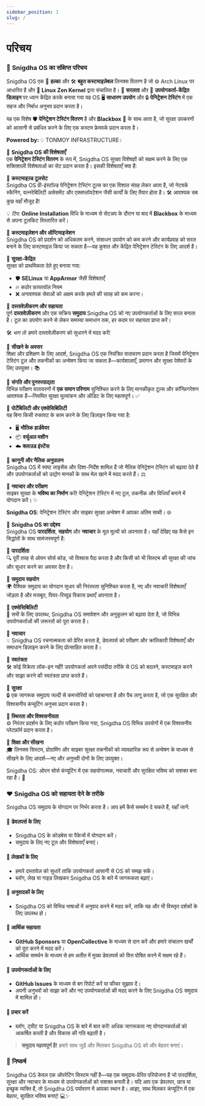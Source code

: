 ```yaml
---
sidebar_position: 1
slug: /
---
```


# परिचय  
### 🌟 **Snigdha OS का संक्षिप्त परिचय**  

Snigdha OS एक 🌟 **हल्का** और 🛠️ **बहुत कस्टमाइज़ेबल** लिनक्स वितरण है जो ⚙️ Arch Linux पर आधारित है और 🚀 **Linux Zen Kernel** द्वारा संचालित है। 🎯 **सरलता** और 🌈 **उपयोगकर्ता-केंद्रित डिज़ाइन** पर ध्यान केंद्रित करके बनाया गया यह OS 🖥️ **साधारण उपयोग** और 🔒 **पेनिट्रेशन टेस्टिंग** में एक सहज और निर्बाध अनुभव प्रदान करता है।  

यह एक विशेष 🛡️ **पेनिट्रेशन टेस्टिंग वितरण** है और **Blackbox** 🧰 के साथ आता है, जो सुरक्षा उपकरणों को आसानी से प्रबंधित करने के लिए एक कस्टम फ्रेमवर्क प्रदान करता है।  

**Powered by:** 💡 TONMOY INFRASTRUCTURE।  



🚀 **Snigdha OS की विशेषताएँ**  
एक **पेनिट्रेशन टेस्टिंग वितरण** के रूप में, Snigdha OS सुरक्षा विशेषज्ञों को सक्षम करने के लिए एक शक्तिशाली विशेषताओं का सेट प्रदान करता है। इसकी विशेषताएँ क्या हैं:  

📌 **कस्टमाइज़्ड टूलसेट**  
Snigdha OS प्री-इंस्टॉल्ड पेनिट्रेशन टेस्टिंग टूल्स का एक विशाल संग्रह लेकर आता है, जो नेटवर्क स्कैनिंग, वल्नरेबिलिटी असेसमेंट और एक्सप्लॉयटेशन जैसी कार्यों के लिए तैयार होता है। 🛠️ आवश्यक सब कुछ यहाँ मौजूद है!  

💡 *टिप:* **Online Installation** विधि के माध्यम से सेटअप के दौरान या बाद में **Blackbox** के माध्यम से अपना टूलकिट विस्तारित करें।  

📌 **कस्टमाइज़ेशन और ऑप्टिमाइजेशन**  
Snigdha OS को प्रदर्शन को अधिकतम करने, संसाधन उपयोग को कम करने और कार्यप्रवाह को सरल बनाने के लिए कस्टमाइज़ किया जा सकता है—यह कुशल और केंद्रित पेनिट्रेशन टेस्टिंग के लिए आदर्श है।  

📌 **सुरक्षा-केंद्रित**  
सुरक्षा को प्राथमिकता देते हुए बनाया गया:  
- 🛡️ **SELinux** या **AppArmor** जैसी विशेषताएँ  
- 🔥 कठोर फ़ायरवॉल नियम  
- ❌ अनावश्यक सेवाओं को अक्षम करके हमले की सतह को कम करना।  

📌 **दस्तावेज़ीकरण और सहायता**  
पूर्ण **दस्तावेज़ीकरण** और एक सक्रिय **समुदाय** Snigdha OS को नए उपयोगकर्ताओं के लिए सरल बनाता है। टूल का उपयोग करने से लेकर समस्या समाधान तक, हर कदम पर सहायता प्राप्त करें।  

🛠️ *भाग लें:* हमारे दस्तावेज़ीकरण को सुधारने में मदद करें!  

📌 **सीखने के अवसर**  
शिक्षा और प्रशिक्षण के लिए आदर्श, Snigdha OS एक नियंत्रित वातावरण प्रदान करता है जिसमें पेनिट्रेशन टेस्टिंग टूल और तकनीकों का अन्वेषण किया जा सकता है—कार्यशालाएँ, प्रमाणन और सुरक्षा पेशेवरों के लिए उपयुक्त। 📚  

📌 **संगति और पुनरुत्पाद्यता**  
विभिन्न परीक्षण वातावरणों में **एक समान परिणाम** सुनिश्चित करने के लिए मानकीकृत टूल्स और कॉन्फ़िगरेशन आवश्यक हैं—नियमित सुरक्षा मूल्यांकन और ऑडिट के लिए महत्वपूर्ण। ✅  

📌 **पोर्टेबिलिटी और एक्सेसिबिलिटी**  
यह बिना किसी रुकावट के काम करने के लिए डिज़ाइन किया गया है:  
- 🖥️ **भौतिक हार्डवेयर**  
- 📦 **वर्चुअल मशीन**  
- ☁️ **क्लाउड इंस्टेंस**  

📌 **कानूनी और नैतिक अनुपालन**  
Snigdha OS में स्पष्ट लाइसेंस और दिशा-निर्देश शामिल हैं जो नैतिक पेनिट्रेशन टेस्टिंग को बढ़ावा देते हैं और उपयोगकर्ताओं को उद्योग मानकों के साथ मेल खाने में मदद करते हैं। ⚖️  

📌 **नवाचार और परीक्षण**  
साइबर सुरक्षा के **भविष्य का निर्माण** करें! पेनिट्रेशन टेस्टिंग में नए टूल, तकनीक और विधियाँ बनाने में योगदान करें। ✨  

**Snigdha OS**: पेनिट्रेशन टेस्टिंग और साइबर सुरक्षा अन्वेषण में आपका अंतिम साथी। 🌐  

🎯 **Snigdha OS का उद्देश्य**  
Snigdha OS **पारदर्शिता**, **सहयोग** और **नवाचार** के मूल मूल्यों को अपनाता है। यहाँ देखिए यह कैसे इन सिद्धांतों के साथ सामंजस्यपूर्ण है:  

📌 **पारदर्शिता**  
🔍 पूरी तरह से ओपन सोर्स कोड, जो विश्वास पैदा करता है और किसी को भी सिस्टम की सुरक्षा की जांच और सुधार करने का अवसर देता है।  

📌 **समुदाय सहयोग**  
🌍 वैश्विक समुदाय का योगदान सुधार की निरंतरता सुनिश्चित करता है, नए और नवाचारी विशेषताएँ जोड़ता है और मजबूत, पियर-रिव्यूड विकास प्रथाएँ अपनाता है।  

📌 **एक्सेसिबिलिटी**  
📖 सभी के लिए उपलब्ध, Snigdha OS समावेशन और अनुकूलन को बढ़ावा देता है, जो विभिन्न उपयोगकर्ताओं की ज़रूरतों को पूरा करता है।  

📌 **नवाचार**  
💡 Snigdha OS रचनात्मकता को प्रेरित करता है, डेवलपर्स को परीक्षण और क्रांतिकारी विशेषताएँ और समाधान डिज़ाइन करने के लिए प्रोत्साहित करता है।  

📌 **स्वतंत्रता**  
🛠️ कोई विक्रेता लॉक-इन नहीं! उपयोगकर्ता अपने पसंदीदा तरीके से OS को बदलने, कस्टमाइज़ करने और साझा करने की स्वतंत्रता प्राप्त करते हैं।  

📌 **सुरक्षा**  
🔒 एक जागरूक समुदाय जल्दी से कमजोरियों को पहचानता है और पैच लागू करता है, जो एक सुरक्षित और विश्वसनीय कंप्यूटिंग अनुभव प्रदान करता है।  

📌 **स्थिरता और विश्वसनीयता**  
⚙️ निरंतर प्रदर्शन के लिए कठोर परीक्षण किया गया, Snigdha OS विभिन्न उपयोगों में एक विश्वसनीय प्लेटफ़ॉर्म प्रदान करता है।  

📌 **शिक्षा और सीखना**  
🎓 लिनक्स सिस्टम, प्रोग्रामिंग और साइबर सुरक्षा तकनीकों को व्यावहारिक रूप से अन्वेषण के माध्यम से सीखने के लिए आदर्श—नए और अनुभवी दोनों के लिए उपयुक्त।  

Snigdha OS: ओपन सोर्स कंप्यूटिंग में एक सहयोगात्मक, नवाचारी और सुरक्षित भविष्य को सशक्त बना रहा है। 🚀  

### ❤️ **Snigdha OS को सहायता देने के तरीके**  

Snigdha OS समुदाय के योगदान पर निर्भर करता है। आप हमें कैसे समर्थन दे सकते हैं, यहाँ जानें:  

#### 📌 **डेवलपर्स के लिए**  
- Snigdha OS के कोडबेस या पैकेजों में योगदान करें।  
- समुदाय के लिए नए टूल और विशेषताएँ बनाएं।  

#### 📌 **लेखकों के लिए**  
- हमारे दस्तावेज़ को सुधारें ताकि उपयोगकर्ता आसानी से OS को समझ सकें।  
- ब्लॉग, लेख या गाइड लिखकर Snigdha OS के बारे में जागरूकता बढ़ाएं।  

#### 📌 **अनुवादकों के लिए**  
- Snigdha OS को विभिन्न भाषाओं में अनुवाद करने में मदद करें, ताकि यह और भी विस्तृत दर्शकों के लिए उपलब्ध हो।  

#### 📌 **आर्थिक सहायता**  
- **GitHub Sponsors** या **OpenCollective** के माध्यम से दान करें और हमारे संचालन खर्चों को पूरा करने में मदद करें।  
- आर्थिक समर्थन के माध्यम से हम अतीत में मुख्य डेवलपर्स को वित्त पोषित करने में सक्षम रहे हैं।  

#### 📌 **उपयोगकर्ताओं के लिए**  
- **GitHub Issues** के माध्यम से बग रिपोर्ट करें या फीचर सुझाव दें।  
- अपनी अनुभवों को साझा करें और नए उपयोगकर्ताओं की मदद करने के लिए Snigdha OS समुदाय में शामिल हों।  

#### 📌 **प्रचार करें**  
- ब्लॉग, ट्वीट या Snigdha OS के बारे में बात करें! अधिक जागरूकता नए योगदानकर्ताओं को आकर्षित करती है और विकास की गति बढ़ाती है।  

> **समुदाय महत्वपूर्ण है!** हमारे साथ जुड़ें और मिलकर Snigdha OS को और बेहतर बनाएं।  

### 🌟 **निष्कर्ष**  

Snigdha OS केवल एक ऑपरेटिंग सिस्टम नहीं है—यह एक समुदाय-प्रेरित परियोजना है जो पारदर्शिता, सुरक्षा और नवाचार के माध्यम से उपयोगकर्ताओं को सशक्त बनाती है। यदि आप एक डेवलपर, छात्र या इच्छुक व्यक्ति हैं, तो Snigdha OS पर्यावरण में आपका स्थान है। आइए, साथ मिलकर कंप्यूटिंग में एक बेहतर, सुरक्षित भविष्य बनाएं! 💻✨  